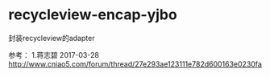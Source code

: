 # recycleview-encap-yjbo
封装recycleview的adapter

参考： 1.蒋志碧  2017-03-28  http://www.cniao5.com/forum/thread/27e293ae123111e782d600163e0230fa